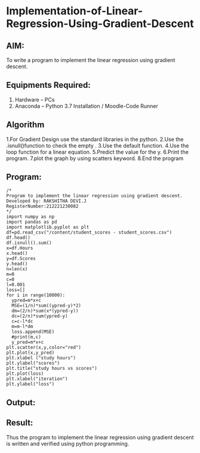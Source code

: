 # Implementation-of-Linear-Regression-Using-Gradient-Descent

## AIM:
To write a program to implement the linear regression using gradient descent.

## Equipments Required:
1. Hardware – PCs
2. Anaconda – Python 3.7 Installation / Moodle-Code Runner

## Algorithm
1.For Gradient Design use the standard libraries in the python.
2.Use the .isnull()function to check the empty .
3.Use the default function.
4.Use the loop function for a linear equation.
5.Predict the value for the y.
6.Print the program.
7.plot the graph by using scatters keyword.
8.End the program
## Program:
```
/*
Program to implement the linear regression using gradient descent.
Developed by: RAKSHITHA DEVI.J
RegisterNumber:212221230082
*/
import numpy as np
import pandas as pd
import matplotlib.pyplot as plt
df=pd.read_csv("/content/student_scores - student_scores.csv")
df.head()
df.isnull().sum()
x=df.Hours
x.head()
y=df.Scores
y.head()
n=len(x)
m=0
c=0
l=0.001
loss=[]
for i in range(10000):
  ypred=m*x+c
  MSE=(1/n)*sum((ypred-y)*2)
  dm=(2/n)*sum(x*(ypred-y))
  dc=(2/n)*sum(ypred-y)
  c=c-l*dc
  m=m-l*dm
  loss.append(MSE)
  #print(m,c)
  y_pred=m*x+c
plt.scatter(x,y,color="red")
plt.plot(x,y_pred)
plt.xlabel ("study hours")
plt.ylabel("scores")
plt.title("study hours vs scores")
plt.plot(loss)
plt.xlabel("iteration")
plt.ylabel("loss")
```

## Output:



## Result:
Thus the program to implement the linear regression using gradient descent is written and verified using python programming.
